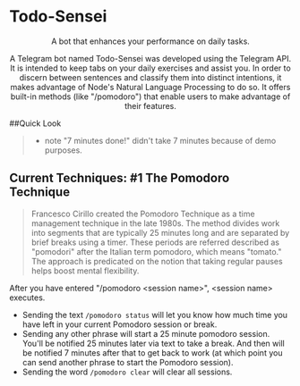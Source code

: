 # Todo-Sensei
<p align="center">
A bot that enhances your performance on daily tasks. 
<p align="center">
A Telegram bot named Todo-Sensei was developed using the Telegram API. It is intended to keep tabs on your daily exercises and assist you. In order to discern between sentences and classify them into distinct intentions, it makes advantage of Node's Natural Language Processing to do so. It offers built-in methods (like "/pomodoro") that enable users to make advantage of their features. 
  
  
##Quick Look
> * note "7 minutes done!" didn't take 7 minutes because of demo purposes.
  
  ## Current Techniques: #1 The Pomodoro Technique
  
  >Francesco Cirillo created the Pomodoro Technique as a time management technique in the late 1980s. The method divides work into segments that are typically 25 minutes long and are separated by brief breaks using a timer. These periods are referred described as "pomodori" after the Italian term pomodoro, which means "tomato." The approach is predicated on the notion that taking regular pauses helps boost mental flexibility.

After you have entered "/pomodoro \<session name\>", \<session name\> executes.

- Sending the text `/pomodoro status` will let you know how much time you have left in your current Pomodoro session or break.
- Sending any other phrase will start a 25 minute pomodoro session. You'll be notified 25 minutes later via text to take a break. And then will be notified 7 minutes after that to get back to work (at which point you can send another phrase to start the Pomodoro session).
- Sending the word `/pomodoro clear` will clear all sessions. 



